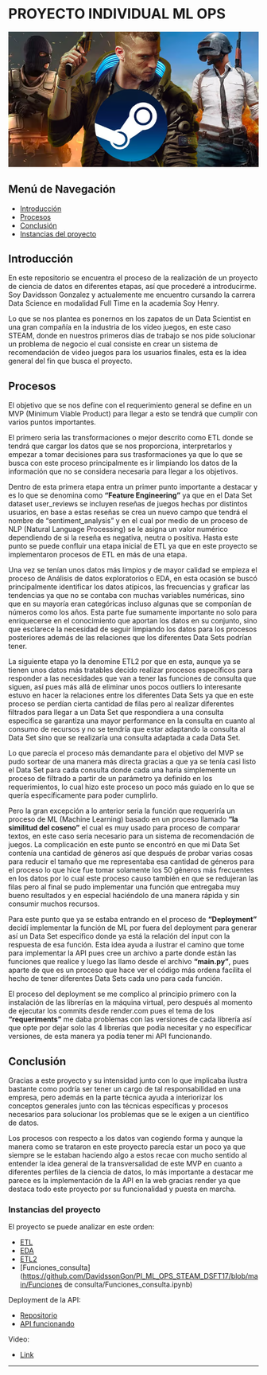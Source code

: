 
# PROYECTO INDIVIDUAL ML OPS 

![imagen_portada](https://github.com/DavidssonGon/PI_ML_OPS_STEAM_DSFT17/blob/main/Imagenes/steam.png)

## Menú de Navegación

- [Introducción](#introducción)
- [Procesos](#procesos)
- [Conclusión](#conclusión)
- [Instancias del proyecto](#instancias-del-proyecto)

## Introducción 

En este repositorio se encuentra el proceso de la realización de un proyecto de ciencia de datos en diferentes etapas, así que procederé a introducirme. Soy Davidsson Gonzalez y actualemente me encuentro cursando la carrera Data Science en modalidad Full Time en la academia Soy Henry. 

Lo que se nos plantea es ponernos en los zapatos de un Data Scientist en una gran compañía en la industria de los video juegos, en este caso STEAM, donde en nuestros primeros días de trabajo se nos pide solucionar un problema de negocio el cual consiste en crear un sistema de recomendación de video juegos para los usuarios finales, esta es la idea general del fin que busca el proyecto. 

## Procesos 

El objetivo que se nos define con el requerimiento general se define en un MVP (Minimum Viable Product) para llegar a esto se tendrá que cumplir con varios puntos importantes. 

El primero seria las transformaciones o mejor descrito como ETL donde se tendrá que cargar los datos que se nos proporciona, interpretarlos y empezar a tomar decisiones para sus trasformaciones ya que lo que se busca con este proceso principalmente es ir limpiando los datos de la información que no se considera necesaria para llegar a los objetivos. 

Dentro de esta primera etapa entra un primer punto importante a destacar y es lo que se denomina como **“Feature Engineering”** ya que en el Data Set dataset user_reviews se incluyen reseñas de juegos hechas por distintos usuarios, en base a estas reseñas se crea un nuevo campo que tendrá el nombre de “sentiment_analysis” y en el cual por medio de un proceso de NLP (Natural Language Processing) se le asigna un valor numérico dependiendo de si la reseña es negativa, neutra o positiva. Hasta este punto se puede confluir una etapa inicial de ETL ya que en este proyecto se implementaron procesos de ETL en más de una etapa. 

Una vez se tenían unos datos más limpios y de mayor calidad se empieza el proceso de Análisis de datos exploratorios o EDA, en esta ocasión se buscó principalmente identificar los datos atípicos, las frecuencias y graficar las tendencias ya que no se contaba con muchas variables numéricas, sino que en su mayoría eran categóricas incluso algunas que se componían de números como los años. Esta parte fue sumamente importante no solo para enriquecerse en el conocimiento que aportan los datos en su conjunto, sino que esclarece la necesidad de seguir limpiando los datos para los procesos posteriores además de las relaciones que los diferentes Data Sets podrían tener. 

La siguiente etapa yo la denomine ETL2 por que en esta, aunque ya se tienen unos datos más tratables decido realizar procesos específicos para responder a las necesidades que van a tener las funciones de consulta que siguen, así pues más allá de eliminar unos pocos outliers lo interesante estuvo en hacer la relaciones entre los diferentes Data Sets ya que en este proceso se perdían cierta cantidad de filas pero al realizar diferentes filtrados para llegar a un Data Set que respondiera a una consulta especifica se garantiza una mayor performance en la consulta en cuanto al consumo de recursos y no se tendría que estar adaptando la consulta al Data Set sino que se realizaría una consulta adaptada a cada Data Set. 

Lo que parecía el proceso más demandante para el objetivo del MVP se pudo sortear de una manera más directa gracias a que ya se tenía casi listo el Data Set para cada consulta donde cada una haría simplemente un proceso de filtrado a partir de un parámetro ya definido en los requerimientos, lo cual hizo este proceso un poco más guiado en lo que se quería específicamente para poder cumplirlo. 

Pero la gran excepción a lo anterior seria la función que requeriría un proceso de ML (Machine Learning) basado en un proceso llamado **“la similitud del coseno”** el cual es muy usado para proceso de comparar textos, en este caso sería necesario para un sistema de recomendación de juegos. La complicación en este punto se encontró en que mi Data Set contenía una cantidad de géneros así que después de probar varias cosas para reducir el tamaño que me representaba esa cantidad de géneros para el proceso lo que hice fue tomar solamente los 50 géneros más frecuentes en los datos por lo cual este proceso causo también en que se redujeran las filas pero al final se pudo implementar una función que entregaba muy bueno resultados y en especial haciéndolo  de una manera rápida y sin consumir muchos recursos. 

Para este punto que ya se estaba entrando en el proceso de **“Deployment”** decidí implementar la función de ML por fuera del deployment para generar así un Data Set especifico donde ya está la relación del input con la respuesta de esa función. Esta idea ayuda a ilustrar el camino que tome para implementar la API pues cree un archivo a parte donde están las funciones que realice y luego las llamo desde el archivo **“main.py”**, pues aparte de que es un proceso que hace ver el código más ordena facilita el hecho de tener diferentes Data Sets cada uno para cada función. 

El proceso del deployment se me complico al principio primero con la instalación de las librerías en la máquina virtual, pero después al momento de ejecutar los commits desde render.com pues el tema de los **“requeriments”** me daba problemas con las versiones de cada librería así que opte por dejar solo las 4 librerías que podía necesitar y no especificar versiones, de esta manera ya podía tener mi API funcionando. 

## Conclusión 

Gracias a este proyecto y su intensidad junto con lo que implicaba ilustra bastante como podría ser tener un cargo de tal responsabilidad en una empresa, pero además en la parte técnica ayuda a interiorizar los conceptos generales junto con las técnicas específicas y procesos necesarios para solucionar los problemas que se le exigen a un científico de datos. 

Los procesos con respecto a los datos van cogiendo forma y aunque la manera como se trataron en este proyecto parecía estar un poco ya que siempre se le estaban haciendo algo a estos recae con mucho sentido al entender la idea general de la transversalidad de este MVP en cuanto a diferentes perfiles de la ciencia de datos, lo más importante a destacar me parece es la implementación de la API en la web gracias render ya que destaca todo este proyecto por su funcionalidad y puesta en marcha.

### Instancias del proyecto

El proyecto se puede analizar en este orden: 

- [ETL](https://github.com/DavidssonGon/PI_ML_OPS_STEAM_DSFT17/blob/main/ETL/ETL.ipynb)
- [EDA](https://github.com/DavidssonGon/PI_ML_OPS_STEAM_DSFT17/blob/main/EDA/EDA.ipynb)
- [ETL2](https://github.com/DavidssonGon/PI_ML_OPS_STEAM_DSFT17/blob/main/ETL/ETL2.ipynb)
- [Funciones_consulta](https://github.com/DavidssonGon/PI_ML_OPS_STEAM_DSFT17/blob/main/Funciones de consulta/Funciones_consulta.ipynb)

Deployment de la API:

- [Repositorio](https://github.com/DavidssonGon/PI_ML_OPS_API)
- [API funcionando](https://consultas-db-steam.onrender.com/)

Video:
- [Link](https://drive.google.com/file/d/1O0JXnJU83pY3ZnwriXfyqKwPVVlBg7di/view?usp=drive_link)

---